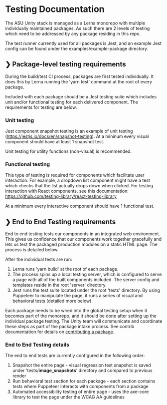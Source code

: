 # Testing Documentation
The ASU Unity stack is managed as a Lerna monorepo with multiple individually maintained packages. As such there are 2 levels of testing which need to be addressed by any package residing in this repo.

The test runner currently used for all packages is Jest, and an example Jest config can be found under the examples/example-package directory.

## ❯ Package-level testing requirements

During the build/test CI process, packages are first tested individually. It does this by Lerna running the 'yarn test' command at the root of every package.

Included with each package should be a Jest testing suite which includes unit and/or functional testing for each delivered component. The requirements for testing are below.

### Unit testing

Jest component snapshot testing is an example of unit testing (https://jestjs.io/docs/en/snapshot-testing). At a mininum every visual component should have at least 1 snapshot test.

Unit testing for utility functions (non-visual) is recommended.

### Functional testing

This type of testing is required for components which facilitate user interaction. For example, a dropdown list component might have a test which checks that the list actually drops down when clicked. For testing interaction with React components, see this documentation: https://github.com/testing-library/react-testing-library

At a minimum every interactive component should have 1 functional test.

## ❯ End to End Testing requirements

End to end testing tests our components in an integrated web environment. This gives us confidence that our components work together gracefully and lets us test the packaged production modules on a static HTML page. The process is detailed below.

After the individual tests are run:

1. Lerna runs 'yarn build' at the root of each package.
2. The process spins up a local testing server, which is configured to serve a page with all of the built components included. The server config and templates reside in the root 'server' directory.
3. Jest runs the test suite located under the root 'tests' directory. By using Puppeteer to manipulate the page, it runs a series of visual and behavioral tests (detailed more below).

Each package needs to be wired into the global testing setup when it becomes part of the monorepo, and it should be done after setting up the individual package testing. The Unity team will communicate and coordinate these steps as part of the package intake process. See contrib documentation for details on [contributing a package](../CONTRIBUTING.md).

### End to End Testing details

The end to end tests are currently configured in the following order:

1. Snapshot the entire page - visual regression test snapshot is saved under 'tests/__image_snapshots__' directory and compared to previous render
2. Run behavioral test section for each package - each section contains tests where Puppeteer interacts with components from a package
3. Automated accessibility testing of entire page - uses the axe-core library to test the page under the WCAG AA guidelines
